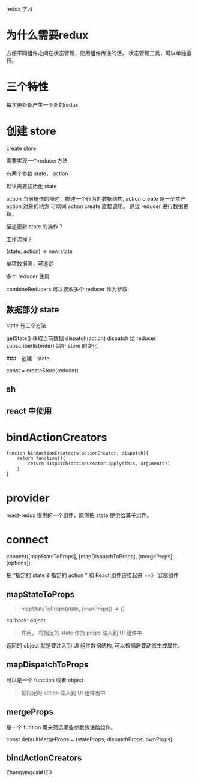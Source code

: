 redux 学习

# 为什么需要redux

方便不同组件之间在状态管理，使用组件传递的话，
状态管理工具，可以单独运行。

# 三个特性

每次更新都产生一个新的redux

# 创建 store 

create store

需要实现一个reducer方法

有两个参数 state， action

默认需要初始化 state

action 当前操作的描述，描述一个行为的数据结构, action create  是一个生产  action 对象的地方 可以同 action create 直接调用。
通过 reducer 进行数据更新。

描述更新 state 的操作？

工作流程？

(state, action) => new state

单项数据流，可追踪

多个 reducer 使用

combineReducers  可以接收多个 reducer 作为参数

## 数据部分 state

state 有三个方法

getState() 获取当前数据
dispatch(action) dispatch 给 reducer
subscribe(listenter) 监听 store 的变化

###　创建　state

const = createStore(reducer)

## sh

##  react 中使用

# bindActionCreators

```
funcion bindActionCreateors(actionCreator, dispatch){
    return function(){
        return dispatch(actionCreator.apply(this, arguments))
    }
}
```

# provider

react-redux 提供的一个组件，能够把 state 提供给其子组件。

# connect

connect([mapStateToProps], [mapDispatchToProps], [mergeProps], [options])

把 “指定的 state & 指定的 action ” 和 React 组件链接起来 ==》 容器组件

## mapStateToProps

> mapStateToProps(state, [ownProps]) => {}

callback: object

> 作用， 将指定的 state 作为 props 注入到 UI 组件中

返回的 object 就是要注入到 UI 组件数据结构, 可以根据需要动态生成属性。

## mapDispatchToProps

可以是一个 function 或者 object

> 把指定的 action 注入到 UI 组件当中

## mergeProps

是一个 funtion 用来筛选哪些参数传递给组件。

const defaultMergeProps = (stateProps, dispatchProps, ownProps)


## bindActionCreators


Zhangyingcai#123